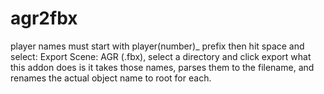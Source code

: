 # agr2fbx

player names must start with player(number)_ prefix
then hit space and select: Export Scene: AGR (.fbx), select a directory and click export 
what this addon does is it takes those names, parses them to the filename, and renames the actual object name to root for each.

